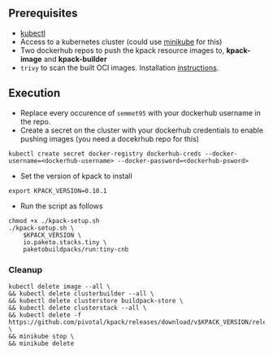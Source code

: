## Prerequisites
* [kubectl](https://kubernetes.io/docs/tasks/tools/install-kubectl-linux/)
* Access to a kubernetes cluster (could use [minikube](https://minikube.sigs.k8s.io/docs/start/) for this)
* Two dockerhub repos to push the kpack resource images to, **kpack-image** and **kpack-builder**
* `trivy` to scan the built OCI images. Installation [instructions](https://aquasecurity.github.io/trivy/v0.41/getting-started/installation/).

## Execution

* Replace every occurence of `semmet95` with your dockerhub username in the repo.
* Create a secret on the cluster with your dockerhub credentials to enable pushing images (you need a docekrhub repo for this)
```
kubectl create secret docker-registry dockerhub-creds --docker-username=<dockerhub-username> --docker-password=<dockerhub-psword>
```

* Set the version of kpack to install
```
export KPACK_VERSION=0.10.1
```

* Run the script as follows
```
chmod +x ./kpack-setup.sh
./kpack-setup.sh \
    $KPACK_VERSION \
    io.paketo.stacks.tiny \
    paketobuildpacks/run:tiny-cnb
```

### Cleanup
```
kubectl delete image --all \
&& kubectl delete clusterbuilder --all \
&& kubectl delete clusterstore buildpack-store \
&& kubectl delete clusterstack --all \
&& kubectl delete -f https://github.com/pivotal/kpack/releases/download/v$KPACK_VERSION/release-$KPACK_VERSION.yaml \
&& minikube stop \
&& minikube delete
```